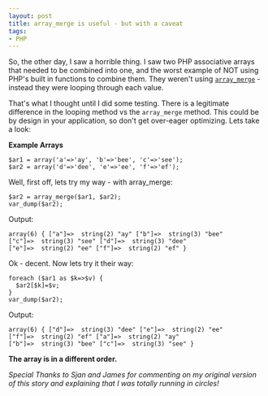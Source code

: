 ```yaml
---
layout: post
title: array_merge is useful - but with a caveat
tags:
- PHP
---
```

So, the other day, I saw a horrible thing.  I saw two PHP associative arrays that needed to be combined into one, and the worst example of NOT using PHP's built in functions to combine them.  They weren't using [`array_merge`](http://php.net/array_merge) - instead they were looping through each value.

That's what I thought until I did some testing.  There is a legitimate difference in the looping method vs the `array_merge` method.  This could be by design in your application, so don't get over-eager optimizing.  Lets take a look:

**Example Arrays**

```php?start_inline=1
$ar1 = array('a'=>'ay', 'b'=>'bee', 'c'=>'see');
$ar2 = array('d'=>'dee', 'e'=>'ee', 'f'=>'ef');
```

Well, first off, lets try my way - with array_merge:

```php?start_inline=1
$ar2 = array_merge($ar1, $ar2);
var_dump($ar2);
```

Output:
    
    array(6) { ["a"]=>  string(2) "ay" ["b"]=>  string(3) "bee"
    ["c"]=>  string(3) "see" ["d"]=>  string(3) "dee"
    ["e"]=>  string(2) "ee" ["f"]=>  string(2) "ef" }

Ok - decent.  Now lets try it their way:

```php?start_inline=1
foreach ($ar1 as $k=>$v) {
  $ar2[$k]=$v;
}
var_dump($ar2);
```

Output: 

    array(6) { ["d"]=>  string(3) "dee" ["e"]=>  string(2) "ee"
    ["f"]=>  string(2) "ef" ["a"]=>  string(2) "ay"
    ["b"]=>  string(3) "bee" ["c"]=>  string(3) "see" }

**The array is in a different order.**

_Special Thanks to Sjan and James for commenting on my original version of this story and explaining that I was totally running in circles!_
